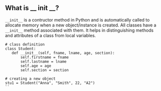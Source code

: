 ## What is __ init __?

`__init__` is a contructor method in Python and is automatically called to allocate memory when a new object/instance is created. 
All classes have a `__init__` method associated with them. 
It helps in distinguishing methods and attributes of a class from local variables.

```
# class definition
class Student:
   def __init__(self, fname, lname, age, section):
       self.firstname = fname
       self.lastname = lname
       self.age = age
       self.section = section

# creating a new object
stu1 = Student("Anna", "Smith", 22, "A2")
``
